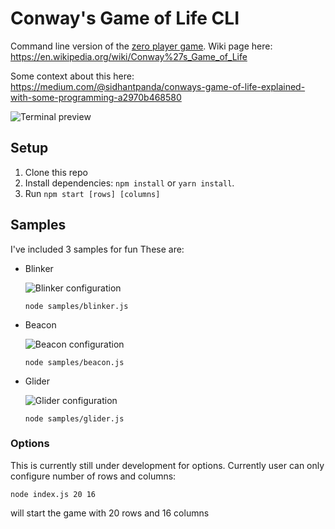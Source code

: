 # Conway's Game of Life CLI
Command line version of the [zero player game](https://en.wikipedia.org/wiki/Zero-player_game?oldformat=true). Wiki page here: 
https://en.wikipedia.org/wiki/Conway%27s_Game_of_Life

Some context about this here: https://medium.com/@sidhantpanda/conways-game-of-life-explained-with-some-programming-a2970b468580

![Terminal preview](https://media.giphy.com/media/2UnJcfVZTkXJHAFtLk/giphy.gif)

## Setup
1. Clone this repo
2. Install dependencies: `npm install` or `yarn install`.
3. Run `npm start [rows] [columns]`

## Samples
I've included 3 samples for fun These are:
* Blinker 

  ![Blinker configuration](https://media.giphy.com/media/5b9eg7UOynODtk3DBw/200w_d.gif)
  
  `node samples/blinker.js`
* Beacon

  ![Beacon configuration](https://media.giphy.com/media/93fK5oVEGTRBUl2Jeu/200w_d.gif)
  
  `node samples/beacon.js`
* Glider
  
  ![Glider configuration](https://media.giphy.com/media/9FW6lSM6SyhrxMNv2Z/giphy.gif)
  
  `node samples/glider.js`

### Options
This is currently still under development for options. Currently user can only configure number of rows and columns:

  `node index.js 20 16`

will start the game with 20 rows and 16 columns
